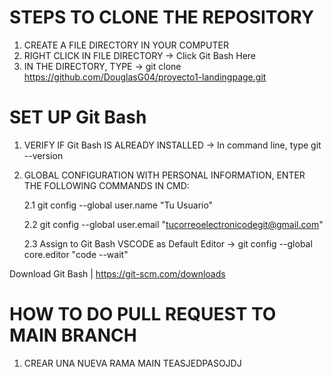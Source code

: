 # STEPS TO CLONE THE REPOSITORY
1. CREATE A FILE DIRECTORY IN YOUR COMPUTER
2. RIGHT CLICK IN FILE DIRECTORY -> Click Git Bash Here
3. IN THE DIRECTORY, TYPE -> git clone https://github.com/DouglasG04/proyecto1-landingpage.git

# SET UP Git Bash
1. VERIFY IF Git Bash IS ALREADY INSTALLED -> In command line, type git --version
2. GLOBAL CONFIGURATION WITH PERSONAL INFORMATION, ENTER THE FOLLOWING COMMANDS IN CMD:
   
   2.1 git config --global user.name "Tu Usuario"
   
   2.2 git config --global user.email "tucorreoelectronicodegit@gmail.com"
   
   2.3 Assign to Git Bash VSCODE as Default Editor -> git config --global core.editor "code --wait"
   

Download Git Bash | https://git-scm.com/downloads


# HOW TO DO PULL REQUEST TO MAIN BRANCH
1. CREAR UNA NUEVA RAMA MAIN TEASJEDPASOJDJ

